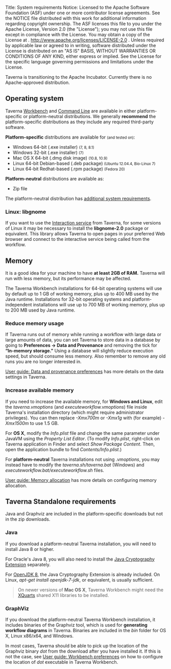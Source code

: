 Title:     System requirements
Notice:    Licensed to the Apache Software Foundation (ASF) under one
           or more contributor license agreements.  See the NOTICE file
           distributed with this work for additional information
           regarding copyright ownership.  The ASF licenses this file
           to you under the Apache License, Version 2.0 (the
           "License"); you may not use this file except in compliance
           with the License.  You may obtain a copy of the License at
           .
             http://www.apache.org/licenses/LICENSE-2.0
           .
           Unless required by applicable law or agreed to in writing,
           software distributed under the License is distributed on an
           "AS IS" BASIS, WITHOUT WARRANTIES OR CONDITIONS OF ANY
           KIND, either express or implied.  See the License for the
           specific language governing permissions and limitations
           under the License.

<div class="alert alert-info" role="alert"><p><span class="glyphicon glyphicon-info-sign" aria-hidden="true"></span>
Taverna is transitioning to the Apache Incubator.
Currently there is no Apache-approved distribution.
</div>

## Operating system

Taverna [Workbench](/download/workbench) and [Command Line](/download/commandline)
  are available in either platform-specific or platform-neutral distributions.
We generally **recommend** the platform-specific distributions as they include any required
   third-party software.

**Platform-specific** distributions are available for <small>(and tested on)</small>:

 - Windows 64-bit (.exe installer) <small>(7, 8, 8.1)</small>
 - Windows 32-bit (.exe installer) <small>(7)</small>
 - Mac OS X 64-bit (.dmg disk image) <small>(10.8, 10.9)</small>
 - Linux 64-bit Debian-based (.deb package) <small>(Ubuntu 12.04.4, Bio-Linux 7)</small>
 - Linux 64-bit Redhat-based (.rpm package) <small>(Fedora 20)</small>

**Platform-neutral** distributions are available as:

 - Zip file

The platform-neutral distribution has [additional system requirements](#standalone).

### Linux: libgnome

If you want to use the
   [Interaction service](http://dev.mygrid.org.uk/wiki/display/taverna/Interaction+service)
   from Taverna, for some versions of Linux it may be necessary to install the **libgnome-2.0**
   package or equivalent.
This library allows Taverna to open pages in your preferred Web browser and
   connect to the interactive service being called from the workflow.

## Memory

It is a good idea for your machine to have **at least 2GB of RAM.**
Taverna will run with less memory, but its performance may be affected.

The Taverna Workbench installations for 64-bit operating systems will use by default up to
1 GB of working memory, plus up to 400 MB used by the Java runtime.
Installations for 32-bit operating systems and platform-independent installations will
use up to 700 MB of working memory, plus up to 200 MB used by Java runtime.

### Reduce memory usage
 If Taverna runs out of memory while running a workflow with
 large data or large amounts of data, you can set Taverna to store data
 in a database by going to **Preferences -> Data and Provenance** and
 removing the tick for **“In-memory storage.”**
 Using a database will slightly reduce execution speed, but should consume less memory.
 Also remember to remove any old runs you are no longer interested in.
 
 [User guide: Data and provenance preferences](http://www.mygrid.org.uk/dev/wiki/display/taverna/Data+and+provenance+preferences)
 has more details on the data settings in Taverna.

### Increase available memory
If you need to increase the available memory, for **Windows and Linux**, edit the
  *taverna.vmoptions* (and *executeworkflow.vmoptions*) file inside Taverna's installation
  directory (which might require administrator privileges).
You can then replace *-Xmx700m* or *-Xmx1g* with (for example) *-Xmx1500m* to use 1.5 GB.

For **OS X**, modify the *Info.plist* file and change the same
   parameter under JavaVM using the *Property List Editor*.
   (To modify *Info.plist*, right-click on Taverna application in Finder and select *Show Package Content*.
   Then, open the application bundle to find *Contents/Info.plist*.) 

For **platform-neutral** Taverna installations not using *.vmoptions*, you may instead have to
   modify the *taverna.sh/taverna.bat* (Windows) and *executeworkflow.bat/executeworkflow.sh* files.

[User guide: Memory allocation](http://dev.mygrid.org.uk/wiki/display/taverna/Memory+allocation)
   has more details on configuring memory allocation.

<a name=standalone></a>
## Taverna Standalone requirements

Java and Graphviz are included in the platform-specific downloads but not in the zip downloads.

### Java

If you download a platform-neutral Taverna installation, you will need to install Java 8 or
   higher.

For Oracle's Java 8, you will also need to install the
   [Java Cryptography Extension](http://www.oracle.com/technetwork/java/javase/downloads/jce-7-download-432124.html)
   separately.

For [OpenJDK 8](http://openjdk.java.net/), the Java Cryptography Extension is already included.
   On Linux, *apt-get install openjdk-7-jdk*, or equivalent, is usually sufficient.

>On newer versions of **Mac OS X**, Taverna Workbench might need the
   [XQuarts](http://xquartz.macosforge.org/landing/) shared X11 libraries to be installed.

### GraphViz

If you download the platform-neutral Taverna Workbench installation,
   it includes binaries of the Graphviz tool,
   which is used for **generating workflow diagrams** in Taverna.
Binaries are included in the *bin* folder for OS X, Linux x86/x64, and Windows.

In most cases, Taverna should be able to pick up the location of the Graphviz binary *dot*
   from the download after you have installed it.
If this is not the case, see
   [User guide: Workbench preferences](http://www.mygrid.org.uk/dev/wiki/display/taverna/Workbench+preferences)
   on how to configure the location of *dot* executable in Taverna Workbench.
